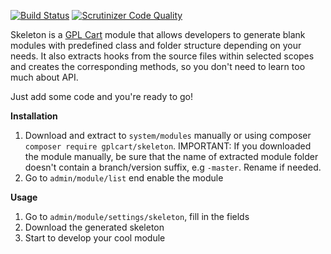 [![Build Status](https://scrutinizer-ci.com/g/gplcart/skeleton/badges/build.png?b=master)](https://scrutinizer-ci.com/g/gplcart/skeleton/build-status/master)
[![Scrutinizer Code Quality](https://scrutinizer-ci.com/g/gplcart/skeleton/badges/quality-score.png?b=master)](https://scrutinizer-ci.com/g/gplcart/skeleton/?branch=master)

Skeleton is a [GPL Cart](https://github.com/gplcart/gplcart) module that allows developers to generate blank modules with predefined class and folder structure  depending on your needs. It also extracts hooks from the source files within selected scopes and creates the corresponding methods, so you don't need to learn too much about API.

Just add some code and you're ready to go!

**Installation**

1. Download and extract to `system/modules` manually or using composer `composer require gplcart/skeleton`. IMPORTANT: If you downloaded the module manually, be sure that the name of extracted module folder doesn't contain a branch/version suffix, e.g `-master`. Rename if needed.
2. Go to `admin/module/list` end enable the module

**Usage**

1. Go to `admin/module/settings/skeleton`, fill in the fields
2. Download the generated skeleton
3. Start to develop your cool module